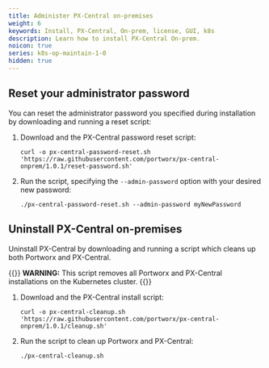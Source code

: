 ```yaml
---
title: Administer PX-Central on-premises
weight: 6
keywords: Install, PX-Central, On-prem, license, GUI, k8s
description: Learn how to install PX-Central On-prem.
noicon: true
series: k8s-op-maintain-1-0
hidden: true
---
```


## Reset your administrator password

You can reset the administrator password you specified during installation by downloading and running a reset script:

1. Download and the PX-Central password reset script:

    ```text
    curl -o px-central-password-reset.sh 'https://raw.githubusercontent.com/portworx/px-central-onprem/1.0.1/reset-password.sh'
    ```

2. Run the script, specifying the `--admin-password` option with your desired new password:

    ```text
    ./px-central-password-reset.sh --admin-password myNewPassword
    ```

## Uninstall PX-Central on-premises

Uninstall PX-Central by downloading and running a script which cleans up both Portworx and PX-Central.

{{<info>}}
**WARNING:** This script removes all Portworx and PX-Central installations on the Kubernetes cluster.
{{</info>}}

1. Download and the PX-Central install script:

    ```text
    curl -o px-central-cleanup.sh 'https://raw.githubusercontent.com/portworx/px-central-onprem/1.0.1/cleanup.sh'
    ```

2. Run the script to clean up Portworx and PX-Central:

    ```text
    ./px-central-cleanup.sh
    ```
